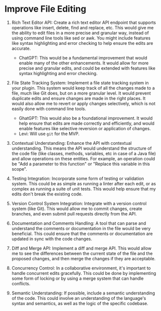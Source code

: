 # Improve File Editing

1. Rich Text Editor API: Create a rich text editor API endpoint that supports operations like insert, delete, find and replace, etc. This would give me the ability to edit files in a more precise and granular way, instead of using command line tools like sed or awk. You might include features like syntax highlighting and error checking to help ensure the edits are accurate.
   - ChatGPT: This would be a fundamental improvement that would enable many of the other enhancements. It would allow for more precise and granular edits, and could be extended with features like syntax highlighting and error checking.

2. File State Tracking System: Implement a file state tracking system in your plugin. This system would keep track of all the changes made to a file, much like Git does, but on a more granular level. It would prevent duplicate edits and ensure changes are made in the right places. It would also allow me to revert or apply changes selectively, which is not easily done with command line tools.
   - GhatGPT: This would also be a foundational improvement. It would help ensure that edits are made correctly and efficiently, and would enable features like selective reversion or application of changes.
   - Levi: Will use `git` for the MVP. 

3. Contextual Understanding: Enhance the API with contextual understanding. This means the API would understand the structure of the code file (like classes, methods, variables, etc in case of a Java file) and allow operations on these entities. For example, an operation could be "Add a parameter to this function" or "Replace this variable in this scope".

4. Testing Integration: Incorporate some form of testing or validation system. This could be as simple as running a linter after each edit, or as complex as running a suite of unit tests. This would help ensure that my edits don't break the existing code.

5. Version Control System Integration: Integrate with a version control system (like Git). This would allow me to commit changes, create branches, and even submit pull requests directly from the API.

6. Documentation and Comments Handling: A tool that can parse and understand the comments or documentation in the file would be very beneficial. This could ensure that the comments or documentation are updated in sync with the code changes.

7. Diff and Merge API: Implement a diff and merge API. This would allow me to see the differences between the current state of the file and the proposed changes, and then merge the changes if they are acceptable.

8. Concurrency Control: In a collaborative environment, it's important to handle concurrent edits gracefully. This could be done by implementing some form of locking or by using a merge system that can handle conflicts.

9. Semantic Understanding: If possible, include a semantic understanding of the code. This could involve an understanding of the language's syntax and semantics, as well as the logic of the specific codebase.
